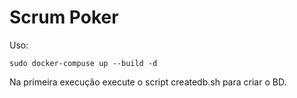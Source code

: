 # Scrum Poker

Uso:

	sudo docker-compuse up --build -d

Na primeira execução execute o script createdb.sh para criar o BD.

